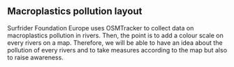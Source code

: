 ## Macroplastics pollution layout




Surfrider Foundation Europe uses OSMTracker to collect data on  macroplastics pollution in rivers. Then, the point is to add a colour  scale on every rivers on a map. Therefore, we will be able to have an  idea about the pollution of every rivers and to take measures according  to the map but also to raise awareness.

